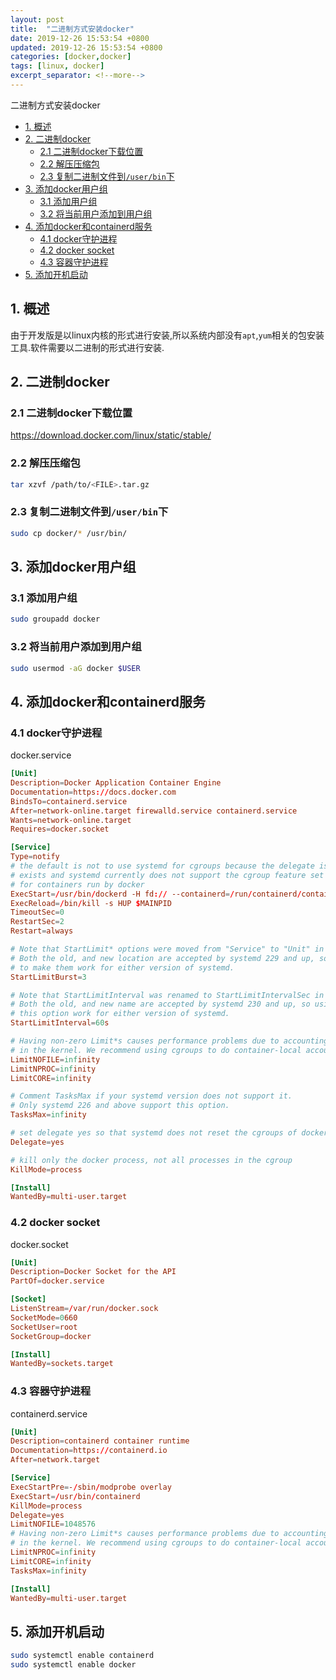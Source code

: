 ```yaml
---
layout: post
title:  "二进制方式安装docker"
date: 2019-12-26 15:53:54 +0800
updated: 2019-12-26 15:53:54 +0800
categories: [docker,docker]
tags: [linux, docker]
excerpt_separator: <!--more-->
---
```

二进制方式安装docker
<!--more-->

<!-- @import "[TOC]" {cmd="toc" depthFrom=1 depthTo=6 orderedList=false} -->

<!-- code_chunk_output -->

- [1. 概述](#1-概述)
- [2. 二进制docker](#2-二进制docker)
  - [2.1 二进制docker下载位置](#21-二进制docker下载位置)
  - [2.2 解压压缩包](#22-解压压缩包)
  - [2.3 复制二进制文件到`/user/bin`下](#23-复制二进制文件到userbin下)
- [3. 添加docker用户组](#3-添加docker用户组)
  - [3.1 添加用户组](#31-添加用户组)
  - [3.2 将当前用户添加到用户组](#32-将当前用户添加到用户组)
- [4. 添加docker和containerd服务](#4-添加docker和containerd服务)
  - [4.1 docker守护进程](#41-docker守护进程)
  - [4.2 docker socket](#42-docker-socket)
  - [4.3 容器守护进程](#43-容器守护进程)
- [5. 添加开机启动](#5-添加开机启动)

<!-- /code_chunk_output -->



## 1. 概述

由于开发版是以linux内核的形式进行安装,所以系统内部没有`apt`,`yum`相关的包安装工具.软件需要以二进制的形式进行安装.

## 2. 二进制docker

### 2.1 二进制docker下载位置

https://download.docker.com/linux/static/stable/

### 2.2 解压压缩包

```bash
tar xzvf /path/to/<FILE>.tar.gz
```

### 2.3 复制二进制文件到`/user/bin`下

```bash
sudo cp docker/* /usr/bin/
```

## 3. 添加docker用户组

### 3.1 添加用户组

```bash
sudo groupadd docker
```

### 3.2 将当前用户添加到用户组

```bash
sudo usermod -aG docker $USER
```

## 4. 添加docker和containerd服务

### 4.1 docker守护进程

docker.service
```conf
[Unit]
Description=Docker Application Container Engine
Documentation=https://docs.docker.com
BindsTo=containerd.service
After=network-online.target firewalld.service containerd.service
Wants=network-online.target
Requires=docker.socket

[Service]
Type=notify
# the default is not to use systemd for cgroups because the delegate issues still
# exists and systemd currently does not support the cgroup feature set required
# for containers run by docker
ExecStart=/usr/bin/dockerd -H fd:// --containerd=/run/containerd/containerd.sock
ExecReload=/bin/kill -s HUP $MAINPID
TimeoutSec=0
RestartSec=2
Restart=always

# Note that StartLimit* options were moved from "Service" to "Unit" in systemd 229.
# Both the old, and new location are accepted by systemd 229 and up, so using the old location
# to make them work for either version of systemd.
StartLimitBurst=3

# Note that StartLimitInterval was renamed to StartLimitIntervalSec in systemd 230.
# Both the old, and new name are accepted by systemd 230 and up, so using the old name to make
# this option work for either version of systemd.
StartLimitInterval=60s

# Having non-zero Limit*s causes performance problems due to accounting overhead
# in the kernel. We recommend using cgroups to do container-local accounting.
LimitNOFILE=infinity
LimitNPROC=infinity
LimitCORE=infinity

# Comment TasksMax if your systemd version does not support it.
# Only systemd 226 and above support this option.
TasksMax=infinity

# set delegate yes so that systemd does not reset the cgroups of docker containers
Delegate=yes

# kill only the docker process, not all processes in the cgroup
KillMode=process

[Install]
WantedBy=multi-user.target
```

### 4.2 docker socket

docker.socket
```conf
[Unit]
Description=Docker Socket for the API
PartOf=docker.service

[Socket]
ListenStream=/var/run/docker.sock
SocketMode=0660
SocketUser=root
SocketGroup=docker

[Install]
WantedBy=sockets.target
```

### 4.3 容器守护进程

containerd.service
```conf
[Unit]
Description=containerd container runtime
Documentation=https://containerd.io
After=network.target

[Service]
ExecStartPre=-/sbin/modprobe overlay
ExecStart=/usr/bin/containerd
KillMode=process
Delegate=yes
LimitNOFILE=1048576
# Having non-zero Limit*s causes performance problems due to accounting overhead
# in the kernel. We recommend using cgroups to do container-local accounting.
LimitNPROC=infinity
LimitCORE=infinity
TasksMax=infinity

[Install]
WantedBy=multi-user.target
```

## 5. 添加开机启动

```bash
sudo systemctl enable containerd
sudo systemctl enable docker
```